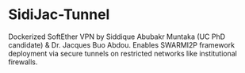 # SidiJac-Tunnel
Dockerized SoftEther VPN by Siddique Abubakr Muntaka (UC PhD candidate) &amp; Dr. Jacques Buo Abdou. Enables SWARMI2P framework deployment via secure tunnels on restricted networks like institutional firewalls.

